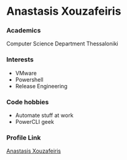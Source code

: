 # Anastasis Xouzafeiris

### Academics

Computer Science Department Thessaloniki

### Interests

- VMware
- Powershell
- Release Engineering

### Code hobbies

- Automate stuff at work
- PowerCLI geek

### Profile Link

[Anastasis Xouzafeiris](https://github.com/anksos)
